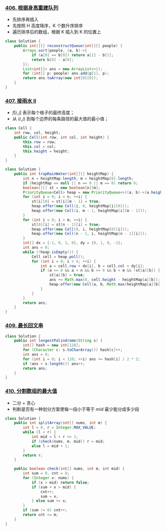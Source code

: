 ### [406. 根据身高重建队列](https://leetcode-cn.com/problems/queue-reconstruction-by-height/)

* 先排序再插入
* 先按照 H 高度降序，K 个数升序排序
* 遍历排序后的数组，根据 K 插入到 K 的位置上

```java
class Solution {
    public int[][] reconstructQueue(int[][] people) {
        Arrays.sort(people, (a, b)->{
            if (a[0] == b[0]) return a[1] - b[1];
            return b[0] - a[0];
        });
        List<int[]> ans = new ArrayList<>();
        for (int[] p: people) ans.add(p[1], p);
        return ans.toArray(new int[0][0]);
    }
}
```

### [407. 接雨水 II](https://leetcode-cn.com/problems/trapping-rain-water-ii/)

* $f[i,j]$ 表示每个格子的最终高度；
* 从 $(i,j)$ 到每个边界的每条路径的最大值的最小值；

```java
class Cell {
    int row, col, height;
    public Cell(int row, int col, int height) {
        this.row = row;
        this.col = col;
        this.height = height;
    }
}

class Solution {
    public int trapRainWater(int[][] heightMap) {
        int n = heightMap.length, m = heightMap[0].length;
        if (heightMap == null || n == 0 || m == 0) return 0;
        boolean[][] st = new boolean[n][m];
        PriorityQueue<Cell> heap = new PriorityQueue<>((a, b)->(a.height - b.height));
        for (int i = 0; i < n; ++i) {
            st[i][0] = st[i][m - 1] = true;
            heap.offer(new Cell(i, 0, heightMap[i][0]));
            heap.offer(new Cell(i, m - 1, heightMap[i][m - 1]));
        }
        for (int i = 0; i < m; ++i) {
            st[0][i] = st[n - 1][i] = true;
            heap.offer(new Cell(0, i, heightMap[0][i]));
            heap.offer(new Cell(n - 1, i, heightMap[n - 1][i]));
        }
        int[] dx = {-1, 0, 1, 0}, dy = {0, 1, 0, -1};
        int ans = 0;
        while (!heap.isEmpty()) {
            Cell cell = heap.poll();
            for (int i = 0; i < 4; ++i) {
                int a = cell.row + dx[i], b = cell.col + dy[i];
                if (a >= 0 && a < n && b >= 0 && b < m && !st[a][b]) {
                    st[a][b] = true;
                    ans += Math.max(0, cell.height - heightMap[a][b]);
                    heap.offer(new Cell(a, b, Math.max(heightMap[a][b], cell.height)));
                }
            }
        }
        return ans;
    }
}
```

### [409. 最长回文串](https://leetcode-cn.com/problems/longest-palindrome/)

```java
class Solution {
    public int longestPalindrome(String s) {
        int[] hash = new int[128];
        for (Character c: s.toCharArray()) hash[c]++;
        int ans = 0;
        for (int i = 0; i < 128; ++i) ans += hash[i] / 2 * 2;
        if (ans < s.length()) ans++;
        return ans;
    }
}
```

### [410. 分割数组的最大值](https://leetcode-cn.com/problems/split-array-largest-sum/)

* 二分 + 贪心
* 判断是否有一种划分方案使每一段小于等于 $mid$ 最少能分成多少段

```java
class Solution {
    public int splitArray(int[] nums, int m) {
        int l = 0, r = Integer.MAX_VALUE;
        while (l < r) {
            int mid = l + r >> 1;
            if (check(nums, m, mid)) r = mid;
            else l = mid + 1;
        }
        return r;
    }

    public boolean check(int[] nums, int m, int mid) {
        int sum = 0, cnt = 0;
        for (Integer x: nums) {
            if (x > mid) return false;
            if (sum + x > mid) {
                cnt++;
                sum = x;
            } else sum += x;
        }
        if (sum != 0) cnt++;
        return cnt <= m;
    }
}
```































